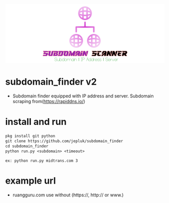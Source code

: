 ![logo](https://github.com/jepluk/subdomain_finder/blob/6c806868794e84d7fe7edc70feb639680e0b05ae/IMG/20231014_092047.png)

# subdomain_finder v2
- Subdomain finder equipped with IP address and server. Subdomain scraping from(https://rapiddns.io/)

# install and run
```
pkg install git python
git clone https://github.com/jepluk/subdomain_finder
cd subdomain_finder
python run.py <subdomain> <timeout>
```
```
ex: python run.py midtrans.com 3
```

# example url
- ruangguru.com use without (https://, http:// or www.)

